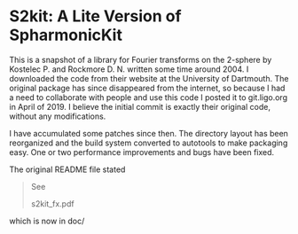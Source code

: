 # S2kit: A Lite Version of SpharmonicKit

This is a snapshot of a library for Fourier transforms on the 2-sphere by Kostelec P. and Rockmore D. N. written some time around 2004.  I downloaded the code from their website at the University of Dartmouth.  The original package has since disappeared from the internet, so because I had a need to collaborate with people and use this code I posted it to git.ligo.org in April of 2019.  I believe the initial commit is exactly their original code, without any modifications.

I have accumulated some patches since then.  The directory layout has been reorganized and the build system converted to autotools to make packaging easy.  One or two performance improvements and bugs have been fixed.

The original README file stated

>See
>
> s2kit_fx.pdf

which is now in doc/
